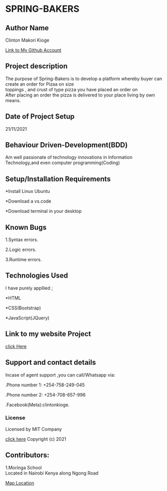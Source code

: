 # SPRING-BAKERS

## Author Name

Clinton Makori Kioge

[Link to My Github Account](https://github.com/Kingsly62/Springs-Bakers/)

## Project description

The purpose of Spring-Bakers is to develop a platform whereby buyer can create an order for Pizaa on size <br> toppings , and crust of type pizza you have placed an order on <br>After placing an order the pizza is delivered to your place living by own means.

## Date of Project Setup

21/11/2021

## Behaviour Driven-Development(BDD)

Am well passionate of technology innovations in
Information Technology,and even computer programming(Coding)

## Setup/Installation Requirements

\*Install Linux Ubuntu

\*Download a vs.code

\*Download terminal in your desktop

## Known Bugs

1.Syntax errors.

2.Logic errors.

3.Runtime errors.

## Technologies Used

I have purely appllied ;

\*HTML

\*CSS(Bootstrap)

\*JavaScript(JQuery)

## Link to my website Project

[click Here](https://kingsly62.github.io/Springs-Bakers/)

## Support and contact details

Incase of agent support ,you can call/Whatsapp
via:

.Phone number 1: +254-758-249-045

.Phone number 2: +254-708-657-996

.Facebook(Meta):clintonkioge.

### License

Licensed by MIT Company

[click here](https://opensource.org/licenses/MIT/)
Copyright (c) 2021

## Contributors:

1.Moringa School <br>Located in Nairobi Kenya
along Ngong Road

[Map Location](https://www.google.com/maps/place/Moringa+School/@-1.3005548,36.7848519,17z/data=!4m12!1m6!3m5!1s0x182f1a6bf7445dc1:0x940b62a3c8efde4c!2sMoringa+School!8m2!3d-1.3004862!4d36.7846067!3m4!1s0x182f1a6bf7445dc1:0x940b62a3c8efde4c!8m2!3d-1.3004862!4d36.7846067/)
